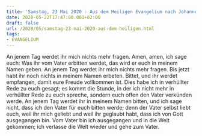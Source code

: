 ```yaml
---
title: 'Samstag, 23 Mai 2020 : Aus dem Heiligen Evangelium nach Johannes - Joh 16,23b-28.'
date: 2020-05-22T17:47:00.001+02:00
draft: false
url: /2020/05/samstag-23-mai-2020-aus-dem-heiligen.html
tags: 
- EVANGELIUM
---
```


An jenem Tag werdet ihr mich nichts mehr fragen. Amen, amen, ich sage euch: Was ihr vom Vater erbitten werdet, das wird er euch in meinem Namen geben. An jenem Tag werdet ihr mich nichts mehr fragen. Bis jetzt habt ihr noch nichts in meinem Namen erbeten. Bittet, und ihr werdet empfangen, damit eure Freude vollkommen ist. Dies habe ich in verhüllter Rede zu euch gesagt; es kommt die Stunde, in der ich nicht mehr in verhüllter Rede zu euch spreche, sondern euch offen den Vater verkünden werde. An jenem Tag werdet ihr in meinem Namen bitten, und ich sage nicht, dass ich den Vater für euch bitten werde; denn der Vater selbst liebt euch, weil ihr mich geliebt und weil ihr geglaubt habt, dass ich von Gott ausgegangen bin. Vom Vater bin ich ausgegangen und in die Welt gekommen; ich verlasse die Welt wieder und gehe zum Vater.
